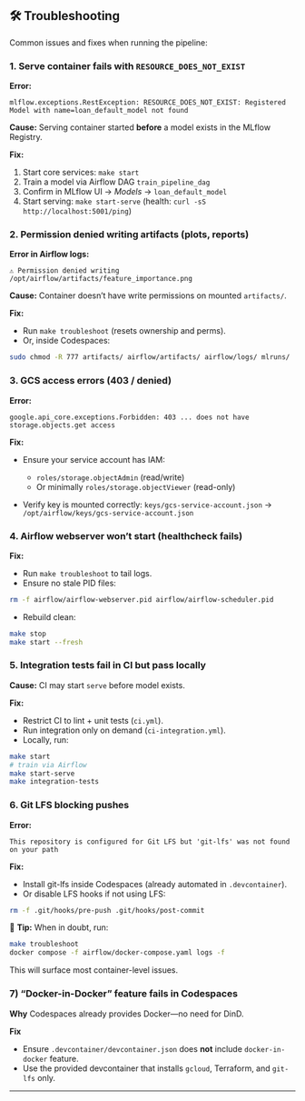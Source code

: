 ## 🛠 Troubleshooting

Common issues and fixes when running the pipeline:


### 1. **Serve container fails with `RESOURCE_DOES_NOT_EXIST`**

**Error:**

```
mlflow.exceptions.RestException: RESOURCE_DOES_NOT_EXIST: Registered Model with name=loan_default_model not found
```

**Cause:** Serving container started **before** a model exists in the MLflow Registry.

**Fix:**

1. Start core services: `make start`
2. Train a model via Airflow DAG `train_pipeline_dag`
3. Confirm in MLflow UI → *Models* → `loan_default_model`
4. Start serving: `make start-serve` (health: `curl -sS http://localhost:5001/ping`)


### 2. **Permission denied writing artifacts (plots, reports)**

**Error in Airflow logs:**

```
⚠️ Permission denied writing /opt/airflow/artifacts/feature_importance.png
```

**Cause:** Container doesn’t have write permissions on mounted `artifacts/`.

**Fix:**

* Run `make troubleshoot` (resets ownership and perms).
* Or, inside Codespaces:

```bash
sudo chmod -R 777 artifacts/ airflow/artifacts/ airflow/logs/ mlruns/
```


### 3. **GCS access errors (403 / denied)**

**Error:**

```
google.api_core.exceptions.Forbidden: 403 ... does not have storage.objects.get access
```

**Fix:**

* Ensure your service account has IAM:

  * `roles/storage.objectAdmin` (read/write)
  * Or minimally `roles/storage.objectViewer` (read-only)
* Verify key is mounted correctly:
  `keys/gcs-service-account.json` → `/opt/airflow/keys/gcs-service-account.json`



### 4. **Airflow webserver won’t start (healthcheck fails)**

**Fix:**

* Run `make troubleshoot` to tail logs.
* Ensure no stale PID files:

```bash
rm -f airflow/airflow-webserver.pid airflow/airflow-scheduler.pid
```

* Rebuild clean:

```bash
make stop
make start --fresh
```


### 5. **Integration tests fail in CI but pass locally**

**Cause:** CI may start `serve` before model exists.

**Fix:**

* Restrict CI to lint + unit tests (`ci.yml`).
* Run integration only on demand (`ci-integration.yml`).
* Locally, run:

```bash
make start
# train via Airflow
make start-serve
make integration-tests
```


### 6. **Git LFS blocking pushes**

**Error:**

```
This repository is configured for Git LFS but 'git-lfs' was not found on your path
```

**Fix:**

* Install git-lfs inside Codespaces (already automated in `.devcontainer`).
* Or disable LFS hooks if not using LFS:

```bash
rm -f .git/hooks/pre-push .git/hooks/post-commit
```


🔑 **Tip:** When in doubt, run:

```bash
make troubleshoot
docker compose -f airflow/docker-compose.yaml logs -f
```
This will surface most container-level issues.


### 7) “Docker-in-Docker” feature fails in Codespaces

**Why**
Codespaces already provides Docker—no need for DinD.

**Fix**

* Ensure `.devcontainer/devcontainer.json` does **not** include `docker-in-docker` feature.
* Use the provided devcontainer that installs `gcloud`, Terraform, and `git-lfs` only.

---

